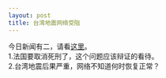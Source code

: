 ```yaml
---
layout: post
title: 台湾地震网络受阻
---
```


<p>今日新闻有二，请看<a href="http://www.francaisblog.com.cn/node/455">这里</a>。<br />
1.法国要取消死刑了，这个问题应该辩证的看待。<br />
2.台湾地震后果严重，网络不知道何时恢复正常？</p>
